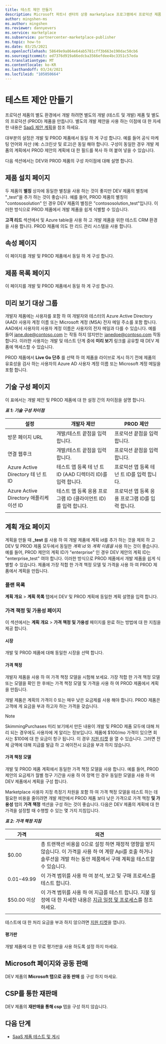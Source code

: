 ```yaml
---
title: 테스트 제안 만들기
description: Microsoft 파트너 센터의 상용 marketplace 프로그램에서 프로덕션 제품을 테스트 하기 위한 별도의 개발 제품을 만드는 방법입니다.
author: mingshen-ms
ms.author: mingshen
ms.reviewer: dannyevers
ms.service: marketplace
ms.subservice: partnercenter-marketplace-publisher
ms.topic: how-to
ms.date: 03/25/2021
ms.openlocfilehash: 58649e9a864e64ab5781cff3b663e190dac50cb6
ms.sourcegitcommit: ed7376d919a66edcba3566efdee4bc3351c57eda
ms.translationtype: MT
ms.contentlocale: ko-KR
ms.lasthandoff: 03/24/2021
ms.locfileid: "105050664"
---
```

# <a name="create-a-test-offer"></a>테스트 제안 만들기

프로덕션 제품의 별도 환경에서 개발 하려면 별도의 개발 (테스트 및 개발) 제품 및 별도의 프로덕션 (PROD) 제품을 만듭니다. 별도의 개발 제안을 사용 하는 이점에 대 한 자세한 내용은 [SaaS 제안 계획](plan-saas-offer.md#test-offer)을 참조 하세요.

대부분의 설정은 개발 및 PROD 제품에서 동일 하 게 구성 합니다. 예를 들어 공식 마케팅 언어와 자산 (예: 스크린샷 및 로고)은 동일 해야 합니다. 구성이 동일한 경우 개발 제품의 계획에서 PROD 제안의 계획에 대 한 필드를 복사 하 여 붙여 넣을 수 있습니다.

다음 섹션에서는 DEV와 PROD 제품의 구성 차이점에 대해 설명 합니다.

## <a name="offer-setup-page"></a>제품 설치 페이지

두 제품의 **별칭** 상자에 동일한 별칭을 사용 하는 것이 좋지만 DEV 제품의 별칭에 "_test"을 추가 하는 것이 좋습니다. 예를 들어, PROD 제품의 별칭이 "contososolution" 인 경우 DEV 제품의 별칭은 "contososolution_test"입니다. 이러한 방식으로 PROD 제품에서 개발 제품을 쉽게 식별할 수 있습니다.

**고객 리드** 섹션에서 및 Azure table을 사용 하 고 개발 제품을 위한 테스트 CRM 환경을 사용 합니다. PROD 제품에 의도 한 리드 관리 시스템을 사용 합니다.

## <a name="properties-page"></a>속성 페이지

이 페이지를 개발 및 PROD 제품에서 동일 하 게 구성 합니다.

## <a name="offer-listing-page"></a>제품 목록 페이지

이 페이지를 개발 및 PROD 제품에서 동일 하 게 구성 합니다.

## <a name="preview-audience"></a>미리 보기 대상 그룹

개발자 제품에는 사용자를 포함 하 여 개발자와 테스터의 Azure Active Directory (AAD) 사용자 계정 이름 또는 Microsoft 계정 (MSA) 전자 메일 주소를 포함 합니다. AAD에서 사용자의 사용자 계정 이름은 사용자의 전자 메일과 다를 수 있습니다. 예를 들어 jane.doe@contoso.com 는 작동 하지 않지만는 janedoe@contoso.com 작동 합니다. 이러한 사용자는 개발 및 테스트 단계 중에 **미리 보기** 링크를 공유할 때 DEV 제품에 액세스할 수 있습니다.

PROD 제품에서 **Live Go 단추** 를 선택 하 여 제품을 라이브로 게시 하기 전에 제품의 유효성을 검사 하는 사용자의 Azure AD 사용자 계정 이름 또는 Microsoft 계정 메일을 포함 합니다.

## <a name="technical-configuration-page"></a>기술 구성 페이지

이 표에서는 개발 제안 및 PROD 제품에 대 한 설정 간의 차이점을 설명 합니다.

***표 1: 기술 구성 차이점***

| 설정 | 개발자 제안 | PROD 제안 |
| ------------ | ------------- | ------------- |
| 방문 페이지 URL | 개발/테스트 끝점을 입력 합니다. | 프로덕션 끝점을 입력 합니다. |
| 연결 웹후크 | 개발/테스트 끝점을 입력 합니다. | 프로덕션 끝점을 입력 합니다. |
| Azure Active Directory 테 넌 트 ID | 테스트 앱 등록 테 넌 트 ID (AAD 디렉터리 ID)를 입력 합니다. | 프로덕션 앱 등록 테 넌 트 ID를 입력 합니다. |
| Azure Active Directory 애플리케이션 ID | 테스트 앱 등록 응용 프로그램 ID (클라이언트 ID)를 입력 합니다. | 프로덕션 앱 등록 응용 프로그램 ID를 입력 합니다. |
||||

## <a name="plan-overview-page"></a>계획 개요 페이지

계획을 만들 때 **_test** 를 사용 하 여 개발 제품에 계획 id를 추가 하는 것을 제외 하 고 DEV 및 PROD 제품 모두에서 동일한 _계획 id_ 와 _계획 이름을_ 사용 하는 것이 좋습니다. 예를 들어, PROD 제안의 계획 ID가 "enterprise" 인 경우 DEV 제안의 계획 ID는 "enterprise_test" 여야 합니다. 이러한 방식으로 PROD 제품에서 개발 제품을 쉽게 식별할 수 있습니다. 제품에 가장 적합 한 가격 책정 모델 및 가격을 사용 하 여 PROD 제품에서 계획을 만듭니다.

### <a name="plan-listing"></a>플랜 목록

**계획 개요**  >  **계획 목록** 탭에서 DEV 및 PROD 계획에 동일한 계획 설명을 입력 합니다.

### <a name="pricing-and-availability-page"></a>가격 책정 및 가용성 페이지

이 섹션에서는 **계획 개요**  >  **가격 책정 및 가용성** 페이지를 완료 하는 방법에 대 한 지침을 제공 합니다.

#### <a name="markets"></a>시장

개발 및 PROD 제품에 대해 동일한 시장을 선택 합니다.

#### <a name="pricing"></a>가격 책정

개발자 제품을 사용 하 여 가격 책정 모델을 시험해 보세요. 가장 적합 한 가격 책정 모델 또는 모델을 확인 한 후에는 가격 책정 모델 및 가격을 사용 하 여 PROD 제품에서 계획을 만듭니다.

개발 제품은 계획의 가격이 0 또는 매우 낮은 요금제를 사용 해야 합니다. PROD 제품은 고객에 게 요금을 부과 하고자 하는 가격을 갖습니다.

> [!NOTE]
> SkimmingPurchases 미리 보기에서 만든 내용이 개발 및 PROD 제품 모두에 대해 처리 되는 경우에도 사용자에 게 알리는 정보입니다. 제품에 $100/mo 가격이 있으면 회사는 $100에 대 한 요금이 청구 됩니다. 이 경우 [지원 티켓](support.md) 을 열 수 있습니다. 그러면 전체 금액에 대해 지급를 발급 하 고 에이전시 요금을 부과 하지 않습니다.

#### <a name="pricing-model"></a>가격 책정 모델

개발 및 PROD 제품 계획에서 동일한 가격 책정 모델을 사용 합니다. 예를 들어, PROD 제안의 요금제가 월별 청구 기간을 사용 하 여 정액 인 경우 동일한 모델을 사용 하 여 DEV 제품에서 계획을 구성 합니다.

Marketplace 사용자 지정 측정기 차원을 포함 하 여 가격 책정 모델을 테스트 하는 데 필요한 비용을 줄이려면 개발 제안에서 PROD 제품 보다 낮은 가격으로 가격 책정 **및 가용성** 탭의 **가격 책정** 섹션을 구성 하는 것이 좋습니다. 다음은 DEV 제품의 계획에 대 한 가격을 설정할 때 수행할 수 있는 몇 가지 지침입니다.

***표 2: 가격 책정 지침***

| 가격 | 의견 |
| ------------ | ------------- |
| $0.00 | 총 트랜잭션 비용을 0으로 설정 하면 재정적 영향을 받지 않습니다. 이 가격을 사용 하 여 계량 Api를 호출 하거나 솔루션을 개발 하는 동안 제품에서 구매 계획을 테스트할 수 있습니다. |
| $0.01-$49.99 | 이 가격 범위를 사용 하 여 분석, 보고 및 구매 프로세스를 테스트 합니다. |
| $50.00 이상 | 이 가격 범위를 사용 하 여 지급를 테스트 합니다. 지불 일정에 대 한 자세한 내용은 [지급 일정 및 프로세스](/partner-center/payout-policy-details)를 참조 하세요. |
|||

테스트에 대 한 처리 요금을 부과 하지 않으려면 [지원 티켓](support.md)을 엽니다.

#### <a name="free-trial"></a>평가판

개발 제품에 대 한 무료 평가판을 사용 하도록 설정 하지 마세요.

## <a name="co-sell-with-microsoft-page"></a>Microsoft 페이지와 공동 판매

DEV 제품의 **Microsoft 탭으로 공동 판매** 를 구성 하지 마세요.

## <a name="resell-through-csps"></a>CSP를 통한 재판매

DEV 제품의 **재판매을 통해 csp** 탭을 구성 하지 않습니다.

## <a name="next-steps"></a>다음 단계

- [SaaS 제품 테스트 및 게시](test-publish-saas-offer.md)
